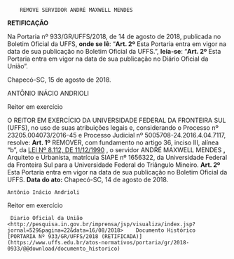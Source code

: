         REMOVE SERVIDOR ANDRÉ MAXWELL MENDES  

  **RETIFICAÇÃO**

 Na Portaria nº 933/GR/UFFS/2018, de 14 de agosto de 2018, publicada no Boletim Oficial da UFFS, **onde se lê**: “**Art. 2º** Esta Portaria entra em vigor na data de sua publicação no Boletim Oficial da UFFS.”, **leia-se**: “**Art. 2º** Esta Portaria entra em vigor na data de sua publicação no Diário Oficial da União”.

  

 Chapecó-SC, 15 de agosto de 2018.

   ANTÔNIO INÁCIO ANDRIOLI

 Reitor em exercício

  O REITOR EM EXERCÍCIO DA UNIVERSIDADE FEDERAL DA FRONTEIRA SUL (UFFS), no uso de suas atribuições legais e, considerando o Processo nº 23205.004073/2016-45 e Processo Judicial nº 5005708-24.2016.4.04.7117, resolve:   **Art. 1º** REMOVER, com fundamento no artigo 36, inciso III, alínea “b”, da [LEI Nº 8.112, DE 11/12/1990](http://www.planalto.gov.br/ccivil_03/leis/l8112cons.htm)  , o servidor ANDRÉ MAXWELL MENDES **,** Arquiteto e Urbanista, matrícula SIAPE nº 1656322, da Universidade Federal da Fronteira Sul para a Universidade Federal do Triângulo Mineiro.   **Art. 2º** Esta Portaria entra em vigor na data de sua publicação no Boletim Oficial da UFFS.      **Data do ato:** Chapecó-SC, 14 de agosto de 2018.   
 

    Antônio Inácio Andrioli   
 Reitor em exercício 

     Diario Oficial da União <http://pesquisa.in.gov.br/imprensa/jsp/visualiza/index.jsp?jornal=529&pagina=22&data=16/08/2018>    Documento Histórico  [PORTARIA Nº 933/GR/UFFS/2018 (RETIFICADA)](https://www.uffs.edu.br/atos-normativos/portaria/gr/2018-0933/@@download/documento_historico)     
      